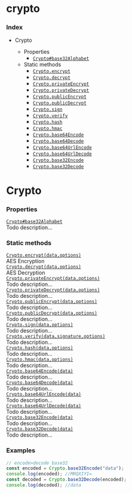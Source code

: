 # crypto


### Index
- Crypto

    <!-- properties -->
    - Properties
        - [`Crypto#base32Alphabet`](#astnode100000516)
    <!-- properties -->
    <!-- staticproperties -->
    <!-- staticproperties -->
    <!-- methods -->
    <!-- methods -->
    <!-- staticmethods -->
    - Static methods
        - [`Crypto.encrypt`](#astnode100000011)
        - [`Crypto.decrypt`](#astnode100000068)
        - [`Crypto.privateEncrypt`](#astnode100000125)
        - [`Crypto.privateDecrypt`](#astnode100000164)
        - [`Crypto.publicEncrypt`](#astnode100000203)
        - [`Crypto.publicDecrypt`](#astnode100000242)
        - [`Crypto.sign`](#astnode100000281)
        - [`Crypto.verify`](#astnode100000331)
        - [`Crypto.hash`](#astnode100000383)
        - [`Crypto.hmac`](#astnode100000417)
        - [`Crypto.base64Encode`](#astnode100000456)
        - [`Crypto.base64Decode`](#astnode100000471)
        - [`Crypto.base64UrlEncode`](#astnode100000486)
        - [`Crypto.base64UrlDecode`](#astnode100000501)
        - [`Crypto.base32Encode`](#astnode100000518)
        - [`Crypto.base32Decode`](#astnode100000645)
    <!-- staticmethods -->
    <!-- events -->
    <!-- events -->

# Crypto


<!-- properties -->
### Properties

<div><a href="./docs/astnode100000516.md" name="astnode100000516"><code>Crypto#base32Alphabet</code></a></div>
Todo description...

<!-- properties -->
<!-- staticproperties -->
<!-- staticproperties -->
<!-- methods -->
<!-- methods -->
<!-- staticmethods -->
### Static methods

<div><a href="./docs/astnode100000011.md" name="astnode100000011"><code>Crypto.encrypt(data,options)</code></a></div>
AES Encryption

<div><a href="./docs/astnode100000068.md" name="astnode100000068"><code>Crypto.decrypt(data,options)</code></a></div>
AES Decryption

<div><a href="./docs/astnode100000125.md" name="astnode100000125"><code>Crypto.privateEncrypt(data,options)</code></a></div>
Todo description...

<div><a href="./docs/astnode100000164.md" name="astnode100000164"><code>Crypto.privateDecrypt(data,options)</code></a></div>
Todo description...

<div><a href="./docs/astnode100000203.md" name="astnode100000203"><code>Crypto.publicEncrypt(data,options)</code></a></div>
Todo description...

<div><a href="./docs/astnode100000242.md" name="astnode100000242"><code>Crypto.publicDecrypt(data,options)</code></a></div>
Todo description...

<div><a href="./docs/astnode100000281.md" name="astnode100000281"><code>Crypto.sign(data,options)</code></a></div>
Todo description...

<div><a href="./docs/astnode100000331.md" name="astnode100000331"><code>Crypto.verify(data,signature,options)</code></a></div>
Todo description...

<div><a href="./docs/astnode100000383.md" name="astnode100000383"><code>Crypto.hash(data,options)</code></a></div>
Todo description...

<div><a href="./docs/astnode100000417.md" name="astnode100000417"><code>Crypto.hmac(data,options)</code></a></div>
Todo description...

<div><a href="./docs/astnode100000456.md" name="astnode100000456"><code>Crypto.base64Encode(data)</code></a></div>
Todo description...

<div><a href="./docs/astnode100000471.md" name="astnode100000471"><code>Crypto.base64Decode(data)</code></a></div>
Todo description...

<div><a href="./docs/astnode100000486.md" name="astnode100000486"><code>Crypto.base64UrlEncode(data)</code></a></div>
Todo description...

<div><a href="./docs/astnode100000501.md" name="astnode100000501"><code>Crypto.base64UrlDecode(data)</code></a></div>
Todo description...

<div><a href="./docs/astnode100000518.md" name="astnode100000518"><code>Crypto.base32Encode(data)</code></a></div>
Todo description...

<div><a href="./docs/astnode100000645.md" name="astnode100000645"><code>Crypto.base32Decode(data)</code></a></div>
Todo description...

<!-- staticmethods -->
<!-- events -->
<!-- events -->

<!-- examples -->
### Examples

```js
// encode>decode base32const encoded = Crypto.base32Encode("data");console.log(encoded); //MRQXIYI=const decoded = Crypto.base32Decode(encoded);console.log(decoded); //data
```

<!-- examples -->


